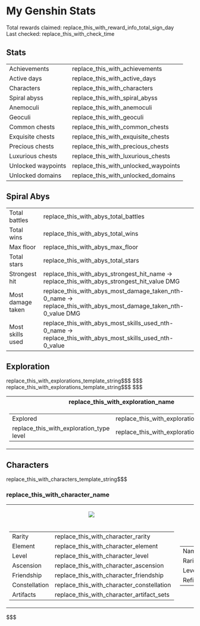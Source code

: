 <!---
For some reason this is broken in mobile app, but works in browser, both on mobile and desktop... ¯\_(ツ)_/¯
-->

# My Genshin Stats

Total rewards claimed: replace_this_with_reward_info_total_sign_day
\
Last checked: replace_this_with_check_time

## Stats

<table>
    <tr><td>Achievements</td><td>replace_this_with_achievements</td></tr>
    <tr><td>Active days</td><td>replace_this_with_active_days</td></tr>
    <tr><td>Characters</td><td>replace_this_with_characters</td></tr>
    <tr><td>Spiral abyss</td><td>replace_this_with_spiral_abyss</td></tr>
    <tr><td>Anemoculi</td><td>replace_this_with_anemoculi</td></tr>
    <tr><td>Geoculi</td><td>replace_this_with_geoculi</td></tr>
    <tr><td>Common chests</td><td>replace_this_with_common_chests</td></tr>
    <tr><td>Exquisite chests</td><td>replace_this_with_exquisite_chests</td></tr>
    <tr><td>Precious chests</td><td>replace_this_with_precious_chests</td></tr>
    <tr><td>Luxurious chests</td><td>replace_this_with_luxurious_chests</td></tr>
    <tr><td>Unlocked waypoints</td><td>replace_this_with_unlocked_waypoints</td></tr>
    <tr><td>Unlocked domains</td><td>replace_this_with_unlocked_domains</td></tr>
</table>

## Spiral Abys

<table>
    <tr><td>Total battles</td><td>replace_this_with_abys_total_battles</td></tr>
    <tr><td>Total wins</td><td>replace_this_with_abys_total_wins</td></tr>
    <tr><td>Max floor</td><td>replace_this_with_abys_max_floor</td></tr>
    <tr><td>Total stars</td><td>replace_this_with_abys_total_stars</td></tr>
    <tr><td>Strongest hit</td><td>replace_this_with_abys_strongest_hit_name -> replace_this_with_abys_strongest_hit_value DMG</td></tr>
    <tr><td>Most damage taken</td><td>replace_this_with_abys_most_damage_taken_nth-0_name -> replace_this_with_abys_most_damage_taken_nth-0_value DMG</td></tr>
    <tr><td>Most skills used</td><td>replace_this_with_abys_most_skills_used_nth-0_name -> replace_this_with_abys_most_skills_used_nth-0_value</td></tr>
</table>


## Exploration

<table>
    <tr>replace_this_with_explorations_template_string$$$
        <th>replace_this_with_exploration_name</th>$$$
    </tr>
    <tr>replace_this_with_explorations_template_string$$$
        <td>
            <table>
                <tr>
                    <td>Explored</td>
                    <td>replace_this_with_exploration_explored%</td>
                </tr>
                <tr>
                    <td>replace_this_with_exploration_type level</td>
                    <td>replace_this_with_exploration_level</td>
                </tr>
            </table>
        </td>$$$
    </tr>
</table>



## Characters

replace_this_with_characters_template_string$$$
### replace_this_with_character_name

<table>
<tr>
    <td><p align="center"><img src="replace_this_with_character_icon"></p></td>
    <td><p align="center"><img src="replace_this_with_character_weapon_icon"></p></td>
</tr>

<tr>
<td>

<table>
    <tr><td>Rarity</td><td>replace_this_with_character_rarity</td></tr>
    <tr><td>Element</td><td>replace_this_with_character_element</td></tr>
    <tr><td>Level</td><td>replace_this_with_character_level</td></tr>
    <tr><td>Ascension</td><td>replace_this_with_character_ascension</td></tr>
    <tr><td>Friendship</td><td>replace_this_with_character_friendship</td></tr>
    <tr><td>Constellation</td><td>replace_this_with_character_constellation</td></tr>
    <tr><td>Artifacts</td><td>replace_this_with_character_artifact_sets</td></tr>
</table>

</td>

<td>

<table>
    <tr><td>Name</td><td>replace_this_with_character_weapon_name</td></tr>
    <tr><td>Rarity</td><td>replace_this_with_character_weapon_rarity</td></tr>
    <tr><td>Level</td><td>replace_this_with_character_weapon_level</td></tr>
    <tr><td>Refinement</td><td>replace_this_with_character_weapon_refinement</td></tr>
</table>

</td></tr>
</table>
$$$
